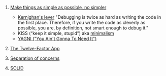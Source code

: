 
1. [Make things as simple as possible, no simpler](http://c2.com/cgi/wiki?EinsteinPrinciple)
   - [Kernighan's lever](https://www.linusakesson.net/programming/kernighans-lever/) "Debugging is twice as hard as writing the code in the first place. Therefore, if you write the code as cleverly as possible, you are, by definition, not smart enough to debug it."
   - KISS (“keep it simple, stupid”) aka [minimalism](https://brandur.org/minimalism)
   - [YAGNI ("You Ain't Gonna To Need It")](https://en.wikipedia.org/wiki/You_aren%27t_gonna_need_it)

2. [The Twelve-Factor App](https://github.com/thepler/principles)

3. [Separation of concerns](https://en.wikipedia.org/wiki/Separation_of_concerns)

4. [SOLID](https://en.wikipedia.org/wiki/SOLID)
